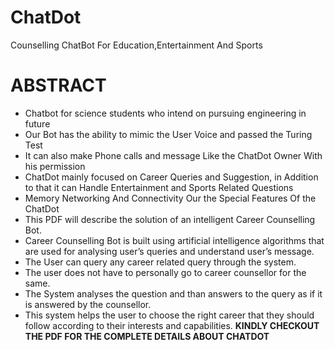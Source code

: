 # ChatDot
Counselling ChatBot For Education,Entertainment And Sports  
# ABSTRACT
* Chatbot for science students who intend on pursuing engineering in future 
* Our Bot has the ability to mimic the User Voice and passed the Turing Test
* It can also make Phone calls and message Like the ChatDot Owner With his permission
* ChatDot mainly focused on Career Queries and Suggestion, in Addition to that it can Handle Entertainment and Sports Related Questions 
* Memory Networking And Connectivity Our the Special Features Of the ChatDot
* This PDF will describe the solution of an intelligent Career Counselling Bot.
* Career Counselling Bot is built using artificial intelligence algorithms that are used for analysing
user’s queries and understand user’s message.
* The User can query any career related query through the system.
* The user does not have to personally go to career counsellor for the same.
* The System analyses the question and than answers to the query as if it is answered by the
counsellor.
* This system helps the user to choose the right career that they should follow according to their
interests and capabilities.
**KINDLY CHECKOUT THE PDF FOR THE COMPLETE DETAILS ABOUT CHATDOT**
